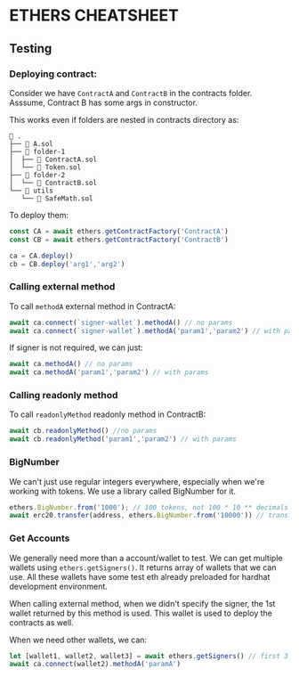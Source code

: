 # ETHERS CHEATSHEET

## Testing

### Deploying contract:
Consider we have `ContractA` and `ContractB` in the contracts folder. 
Asssume, Contract B has some args in constructor.

This works even if folders are nested in contracts directory as:
```
 .
├──  A.sol
├──  folder-1
│  ├──  ContractA.sol
│  └──  Token.sol
├──  folder-2
│  └──  ContractB.sol
└──  utils
   └──  SafeMath.sol
```

To deploy them:

```js
const CA = await ethers.getContractFactory('ContractA')
const CB = await ethers.getContractFactory('ContractB')

ca = CA.deploy()
cb = CB.deploy('arg1','arg2')
```


### Calling external method
To call `methodA` external method in ContractA:
```js
await ca.connect(`signer-wallet`).methodA() // no params
await ca.connect(`signer-wallet`).methodA('param1','param2') // with params
```
If signer is not required, we can just:
```js
await ca.methodA() // no params
await ca.methodA('param1','param2') // with params
```

### Calling readonly method
To call `readonlyMethod` readonly method in ContractB:
```js
await cb.readonlyMethod() //no params
await cb.readonlyMethod('param1','param2') // with params
```

### BigNumber
We can't just use regular integers everywhere, especially when we're working with tokens. We use a library called BigNumber for it.

```js
ethers.BigNumber.from('1000'); // 100 tokens, not 100 * 10 ** decimals
await erc20.transfer(address, ethers.BigNumber.from('10000')) // transfer 10000 erc20 tokens to address
```

### Get Accounts
We generally need more than a account/wallet to test. We can get multiple wallets using `ethers.getSigners()`. It returns array of wallets that we can use. All these wallets have some test eth already preloaded for hardhat development environment.

When calling external method, when we didn't specify the signer, the 1st wallet returned by this method is used. This wallet is used to deploy the contracts as well.

When we need other wallets, we can:
```js
let [wallet1, wallet2, wallet3] = await ethers.getSigners() // first 3 wallets are saved in the variables
await ca.connect(wallet2).methodA('paramA')
```